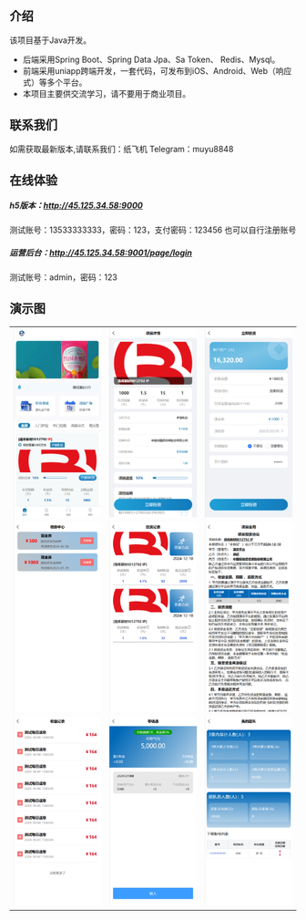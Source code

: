 ## 介绍

该项目基于Java开发。 

* 后端采用Spring Boot、Spring Data Jpa、Sa Token、 Redis、Mysql。
* 前端采用uniapp跨端开发，一套代码，可发布到iOS、Android、Web（响应式）等多个平台。
* 本项目主要供交流学习，请不要用于商业项目。

## 联系我们
如需获取最新版本,请联系我们：纸飞机 Telegram：muyu8848

## 在线体验
  
##### h5版本：http://45.125.34.58:9000
测试账号：13533333333，密码：123，支付密码：123456
也可以自行注册账号
##### 运营后台：http://45.125.34.58:9001/page/login
测试账号：admin，密码：123


## 演示图
<table>
    <tr>
        <td><img src="https://github.com/muyu8848/lc/blob/main/lc2409/1.jpg"/></td>
        <td><img src="https://github.com/muyu8848/lc/blob/main/lc2409/2.jpg"/></td>
<td><img src="https://github.com/muyu8848/lc/blob/main/lc2409/3.jpg"/></td>
    </tr>
<tr>
        <td><img src="https://github.com/muyu8848/lc/blob/main/lc2409/4.jpg"/></td>
        <td><img src="https://github.com/muyu8848/lc/blob/main/lc2409/5.jpg"/></td>
<td><img src="https://github.com/muyu8848/lc/blob/main/lc2409/6.jpg"/></td>
    </tr>
<tr>
        <td><img src="https://github.com/muyu8848/lc/blob/main/lc2409/7.jpg"/></td>
        <td><img src="https://github.com/muyu8848/lc/blob/main/lc2409/8.jpg"/></td>
<td><img src="https://github.com/muyu8848/lc/blob/main/lc2409/9.jpg"/></td>
    </tr>
	 
</table>



